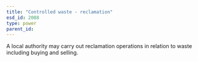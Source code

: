 ```yaml
---
title: "Controlled waste - reclamation"
esd_id: 2088
type: power
parent_id:  
---
```


A local authority may carry out reclamation operations in relation to waste including buying and selling.

